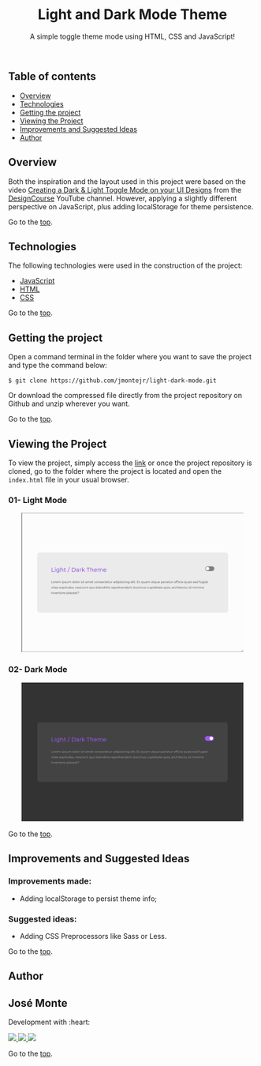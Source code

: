 <h1 align="center" id="title">Light and Dark Mode Theme</h1>

<p align="center">A simple toggle theme mode using HTML, CSS and JavaScript!</p>

<br>

## Table of contents
<!--ts-->
   * [Overview](#overview)
   * [Technologies](#technologies)
   * [Getting the project](#getting-the-project)
   * [Viewing the Project](#viewing-the-project)
   * [Improvements and Suggested Ideas](#improvements-and-suggested-ideas)
   * [Author](#author)
<!--te-->

## Overview

Both the inspiration and the layout used in this project were based on the video [Creating a Dark & Light Toggle Mode on your UI Designs](https://www.youtube.com/watch?v=ZKXv_ZHQ654) from the [DesignCourse](https://www.youtube.com/channel/UCVyRiMvfUNMA1UPlDPzG5Ow) YouTube channel. However, applying a slightly different perspective on JavaScript, plus adding localStorage for theme persistence.

Go to the [top](#title).

## Technologies
The following technologies were used in the construction of the project:

- [JavaScript](https://developer.mozilla.org/pt-BR/docs/Web/JavaScript)
- [HTML](https://developer.mozilla.org/pt-BR/docs/Web/HTML)
- [CSS](https://developer.mozilla.org/pt-BR/docs/Web/CSS)

Go to the [top](#title).

## Getting the project

Open a command terminal in the folder where you want to save the project and type the command below:

```git
$ git clone https://github.com/jmontejr/light-dark-mode.git
```

Or download the compressed file directly from the project repository on Github and unzip wherever you want.

Go to the [top](#title).

## Viewing the Project

To view the project, simply access the [link](https://jmontejr.github.io/light-dark-mode) or once the project repository is cloned, go to the folder where the project is located and open the `index.html` file in your usual browser.

### 01- Light Mode
<p align="center">
    <img src="assets/images/light-mode.png" alt="menu" width="450px">
</p>

### 02- Dark Mode
<p align="center">
    <img src="assets/images/dark-mode.png" alt="screen" width="450px">
</p>

Go to the [top](#title).


## Improvements and Suggested Ideas

### Improvements made:
- Adding localStorage to persist theme info;

### Suggested ideas:
- Adding CSS Preprocessors like Sass or Less.


Go to the [top](#title).

## Author

<h2>José Monte</h2>
<p>Development with :heart:</p>
<div>
    <a href="https://jmontejr.github.io">
        <img src="https://img.shields.io/static/v1?label=website&message=jmontejr.github.io&color=ff416c&style=for-the-badge&logo=google-chrome"/>
    </a>
    <space></space>
    <a href="https://www.linkedin.com/in/jmontejr">
        <img src="https://img.shields.io/static/v1?label=linkedin&message=jmontejr&color=ff416c&style=for-the-badge&logo=linkedin"/>
    </a>
    <space></space>
    <a href="https://codepen.io/jmontejr">
        <img src="https://img.shields.io/static/v1?label=codepen&message=jmontejr&color=ff416c&style=for-the-badge&logo=codepen"/>
    </a>
</div>

Go to the [top](#title).
